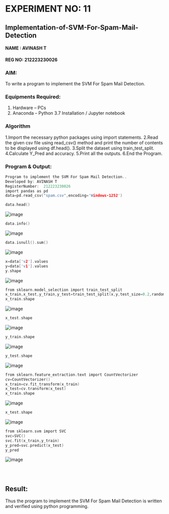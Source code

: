 # EXPERIMENT NO: 11
## Implementation-of-SVM-For-Spam-Mail-Detection
#### NAME : AVINASH T
#### REG NO: 212223230026
### AIM:
To write a program to implement the SVM For Spam Mail Detection.

### Equipments Required:
1. Hardware – PCs
2. Anaconda – Python 3.7 Installation / Jupyter notebook

### Algorithm
1.Import the necessary python packages using import statements.
2.Read the given csv file using read_csv() method and print the number of contents to be displayed using df.head().
3.Split the dataset using train_test_split.
4.Calculate Y_Pred and accuracy.
5.Print all the outputs.
6.End the Program.

### Program & Output:
```c
Program to implement the SVM For Spam Mail Detection..
Developed by: AVINASH T
RegisterNumber:  212223230026
import pandas as pd
data=pd.read_csv("spam.csv",encoding='Windows-1252')
```
```c
data.head()
```
![image](https://github.com/user-attachments/assets/90f1d39a-8d75-4677-b226-8852bcf2bbfb)
```c
data.info()
```
![image](https://github.com/user-attachments/assets/07754f65-3117-4af1-85c0-4cbf659d39b5)

```c
data.isnull().sum()
```
![image](https://github.com/user-attachments/assets/2e759493-1bda-4a5c-b94b-f4c71669a9cb)

```c
x=data['v2'].values
y=data['v1'].values
y.shape
```
![image](https://github.com/user-attachments/assets/4cd4e197-a2e6-47fb-ac95-d7972a5ef6ca)

```c
from sklearn.model_selection import train_test_split
x_train,x_test,y_train,y_test=train_test_split(x,y,test_size=0.2,random_state=0)
x_train.shape
```
![image](https://github.com/user-attachments/assets/911eac86-7409-45cb-be45-24813b76ec8d)
```c
x_test.shape
```
![image](https://github.com/user-attachments/assets/be746ec6-9b30-4ed6-9b20-b6fa4e84cb0a)
```c
y_train.shape
```
![image](https://github.com/user-attachments/assets/74300b3f-c807-469d-ad84-ac2aaede1728)
```c
y_test.shape
```
![image](https://github.com/user-attachments/assets/c3f41c93-c3f1-459a-b6ee-4b25d2dad9a2)
```c
from sklearn.feature_extraction.text import CountVectorizer
cv=CountVectorizer()
x_train=cv.fit_transform(x_train)
x_test=cv.transform(x_test)
x_train.shape
```
![image](https://github.com/user-attachments/assets/8b8e50a8-bc00-43b3-891d-bc39d94757e2)
```c
x_test.shape
```
![image](https://github.com/user-attachments/assets/6cf50893-0a0a-4880-8a57-c2d64418fc0b)
```c
from sklearn.svm import SVC
svc=SVC()
svc.fit(x_train,y_train)
y_pred=svc.predict(x_test)
y_pred
```
![image](https://github.com/user-attachments/assets/1959e246-1d8b-42f8-a2eb-46220b6627ba)

```c

```
```c

```
```c

```

## Result:
Thus the program to implement the SVM For Spam Mail Detection is written and verified using python programming.
